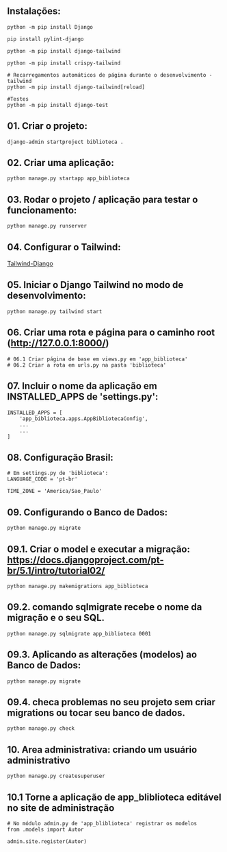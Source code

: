 ## Instalações:
```
python -m pip install Django

pip install pylint-django

python -m pip install django-tailwind

python -m pip install crispy-tailwind

# Recarregamentos automáticos de página durante o desenvolvimento - tailwind
python -m pip install django-tailwind[reload]

#Testes
python -m pip install django-test

```

## 01. Criar o projeto:
```
django-admin startproject biblioteca .

```

## 02. Criar uma aplicação:
```
python manage.py startapp app_biblioteca
```

## 03. Rodar o projeto / aplicação para testar o funcionamento:
```
python manage.py runserver

```

## 04. Configurar o Tailwind:
[Tailwind-Django](https://django-tailwind.readthedocs.io/en/latest/installation.html)


## 05. Iniciar o Django Tailwind no modo de desenvolvimento:
```
python manage.py tailwind start
```

## 06. Criar uma rota e página para o caminho root (http://127.0.0.1:8000/)
```
# 06.1 Criar página de base em views.py em 'app_biblioteca'
# 06.2 Criar a rota em urls.py na pasta 'biblioteca'
```

## 07. Incluir o nome da aplicação em INSTALLED_APPS de 'settings.py':
```
INSTALLED_APPS = [
    'app_biblioteca.apps.AppBibliotecaConfig',
    ...
    ...
]
```

## 08. Configuração Brasil:
```
# Em settings.py de 'biblioteca':
LANGUAGE_CODE = 'pt-br'

TIME_ZONE = 'America/Sao_Paulo'
```


## 09. Configurando o Banco de Dados:
```
python manage.py migrate
```


## 09.1. Criar o model e executar a migração: https://docs.djangoproject.com/pt-br/5.1/intro/tutorial02/
```
python manage.py makemigrations app_biblioteca
```

## 09.2. comando sqlmigrate recebe o nome da migração e o seu SQL.
```
python manage.py sqlmigrate app_biblioteca 0001
```


## 09.3. Aplicando as alterações (modelos) ao Banco de Dados:
```
python manage.py migrate
```


## 09.4. checa problemas no seu projeto sem criar migrations ou tocar seu banco de dados.
```
python manage.py check
```


## 10. Area administrativa: criando um usuário administrativo
```
python manage.py createsuperuser
```

## 10.1 Torne a aplicação de app_bliblioteca editável no site de administração
```
# No módulo admin.py de 'app_bliblioteca' registrar os modelos
from .models import Autor

admin.site.register(Autor)
```

